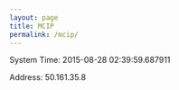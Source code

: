 ```yaml
---
layout: page
title: MCIP
permalink: /mcip/
---
```


System Time: 2015-08-28 02:39:59.687911

Address: 50.161.35.8
